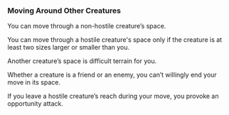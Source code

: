 ### Moving Around Other Creatures

You can move through a non-hostile creature’s space.

You can move through a hostile creature's space only if the creature is at least two sizes larger or smaller than you.

Another creature’s space is difficult terrain for you.

Whether a creature is a friend or an enemy, you can’t willingly end your move in its space.

If you leave a hostile creature’s reach during your move, you provoke an opportunity attack.